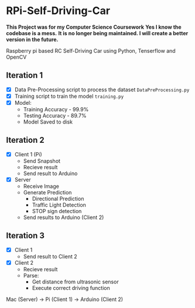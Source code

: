 # RPi-Self-Driving-Car

**This Project was for my Computer Science Coursework**
**Yes I know the codebase is a mess.**
**It is no longer being maintained. I will create a better version in the future.**

Raspberry pi based RC Self-Driving Car using Python, Tenserflow and OpenCV

## **Iteration 1**
  - [x] Data Pre-Processing script to process the dataset `DataPreProcessing.py`
  - [x] Training script to train the model `training.py`
  - [x] Model:
    - Training Accuracy - 99.9%
    - Testing Accuracy - 89.7%
    - Model Saved to disk

## **Iteration 2**
  - [X] Client 1 (Pi)
    - Send Snapshot
    - Recieve result
    - Send result to Arduino
  - [X] Server
    - Receive Image
    - Generate Prediction
      - Directional Prediction
      - Traffic Light Detection
      - STOP sign detection
    - Send results to Arduino (Client 2)

## **Iteration 3**
  - [X] Client 1
    - Send result to Client 2
  - [X] Client 2
    - Recieve result
    - Parse:
      - Get distance from ultrasonic sensor
      - Execute correct driving function


Mac (Server) -> Pi (Client 1) -> Arduino (Client 2)
